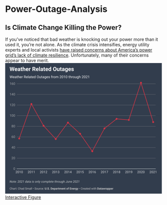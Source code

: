 # Power-Outage-Analysis
## Is Climate Change Killing the Power?
If you’ve noticed that bad weather is knocking out your power more than it used it, you’re not alone. As the climate crisis intensifies, energy utility experts and local activists [have raised concerns about America’s power grid’s lack of climate resilience](https://www.theguardian.com/environment/2021/feb/19/power-outages-texas-california-climate-crisis). Unfortunately, many of their concerns appear to have merit.
![Weather Related Outages](https://github.com/caksmall/Power-Outage-Analysis/blob/main/Figures/weather-related-outages.png)
[Interactive Figure](https://datawrapper.dwcdn.net/pZg3l/1/)

